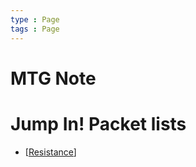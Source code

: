 ```yaml
---
type : Page
tags : Page
---
```


# MTG Note

# Jump In! Packet lists

* [[Resistance]]


[//begin]: # "Autogenerated link references for markdown compatibility"
[Resistance]: docs/JumpIns/Resistance.md "Resistance / レジスタンス (赤)"
[//end]: # "Autogenerated link references"
